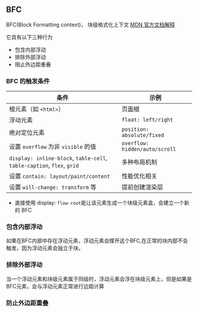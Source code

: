 ## BFC

BFC(Block Formatting context)， 块级格式化上下文
[MDN 官方文档解释](https://developer.mozilla.org/zh-CN/docs/Web/CSS/CSS_display/Block_formatting_context)

它具有以下三种行为

- 包含内部浮动
- 排除外部浮动
- 阻止外边距重叠

### BFC 的触发条件

| 条件                                                                   | 示例                           |
| ---------------------------------------------------------------------- | ------------------------------ |
| 根元素（如 `<html>`）                                                  | 页面根                         |
| 浮动元素                                                               | `float: left/right`            |
| 绝对定位元素                                                           | `position: absolute/fixed`     |
| 设置 `overflow` 为非 `visible` 的值                                    | `overflow: hidden/auto/scroll` |
| `display: inline-block`, `table-cell`, `table-caption`, `flex`, `grid` | 多种布局机制                   |
| 设置 `contain: layout/paint/content`                                   | 性能优化相关                   |
| 设置 `will-change: transform` 等                                       | 提前创建渲染层                 |

- 直接使用 display: `flow-root`能让该元素生成一个块级元素盒，会建立一个新的 BFC


### 包含内部浮动
如果在BFC内部中存在浮动元素，浮动元素会撑开这个BFC,在正常的块内部不会触发，因为浮动元素会独立于块。


### 排除外部浮动
当一个浮动元素和块级元素属于同级时，浮动元素会浮在块级元素上，但是如果是BFC元素，会与浮动元素正常进行边距计算

### 防止外边距重叠